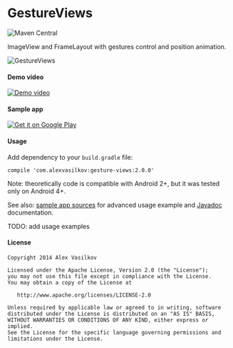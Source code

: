 GestureViews
============

![Maven Central](https://img.shields.io/maven-central/v/com.alexvasilkov/gesture-views.svg?style=flat-square)

ImageView and FrameLayout with gestures control and position animation.

![GestureViews](https://raw.github.com/alexvasilkov/GestureViews/master/sample/art/logo_small.png)

#### Demo video ####

[![Demo video](http://img.youtube.com/vi/5N5G_vgqZbI/0.jpg)](http://www.youtube.com/watch?v=5N5G_vgqZbI)

#### Sample app ####

[![Get it on Google Play](http://developer.android.com/images/brand/en_generic_rgb_wo_60.png)](http://play.google.com/store/apps/details?id=com.alexvasilkov.gestures.sample)

#### Usage ####

Add dependency to your `build.gradle` file:

    compile 'com.alexvasilkov:gesture-views:2.0.0'

Note: theoretically code is compatible with Android 2+, but it was tested only on Android 4+.

See also: [sample app sources](https://github.com/alexvasilkov/GestureViews/tree/master/sample) for advanced usage example
and [Javadoc](https://oss.sonatype.org/service/local/repositories/releases/archive/com/alexvasilkov/gesture-views/2.0.0/gesture-views-2.0.0-javadoc.jar/!/index.html) documentation.

TODO: add usage examples

#### License ####

    Copyright 2014 Alex Vasilkov

    Licensed under the Apache License, Version 2.0 (the "License");
    you may not use this file except in compliance with the License.
    You may obtain a copy of the License at

       http://www.apache.org/licenses/LICENSE-2.0

    Unless required by applicable law or agreed to in writing, software
    distributed under the License is distributed on an "AS IS" BASIS,
    WITHOUT WARRANTIES OR CONDITIONS OF ANY KIND, either express or implied.
    See the License for the specific language governing permissions and
    limitations under the License.
